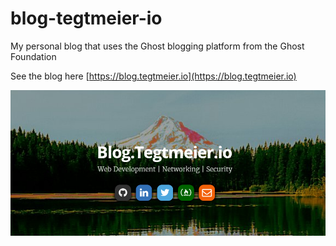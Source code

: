 # blog-tegtmeier-io

My personal blog that uses the Ghost blogging platform from the Ghost Foundation

See the blog here [https://blog.tegtmeier.io](https://blog.tegtmeier.io)

![frontpage](https://github.com/jtegtmeier/blog-tegtmeier-io/blob/master/frontpage.PNG?raw=true)
